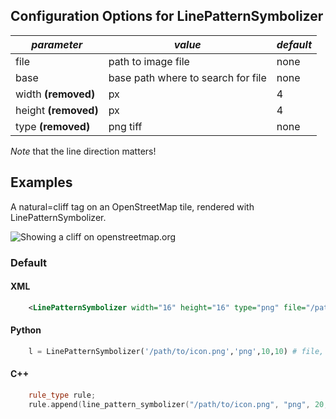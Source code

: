 ## Configuration Options for LinePatternSymbolizer

| *parameter* | *value* | *default* |
|---|---|---|
| file | path to image file | none |
| base | base path where to search for file | none |
| width **(removed)**| px | 4 |
| height **(removed)**| px | 4 |
| type **(removed)**| png tiff | none |

*Note* that the line direction matters!

## Examples
A natural=cliff tag on an OpenStreetMap tile, rendered with LinePatternSymbolizer.

![Showing a cliff on openstreetmap.org](http://a.tile.openstreetmap.org/18/141423/87855.png)

### Default


#### XML

```xml
    <LinePatternSymbolizer width="16" height="16" type="png" file="/path/to/icon.png"/>
```


#### Python


```python
    l = LinePatternSymbolizer('/path/to/icon.png','png',10,10) # file, type, width, height
```

#### C++

```cpp
    rule_type rule;
    rule.append(line_pattern_symbolizer("/path/to/icon.png", "png", 20, 20)); // file, type, width, height
```